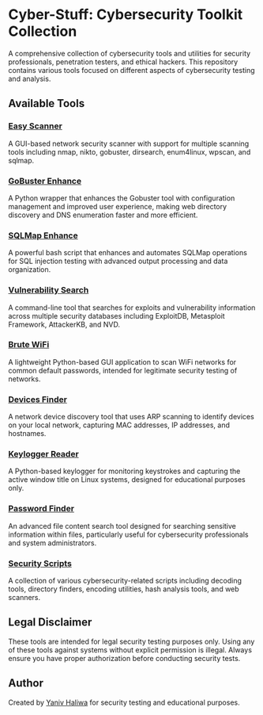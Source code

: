 # Cyber-Stuff: Cybersecurity Toolkit Collection

A comprehensive collection of cybersecurity tools and utilities for security professionals, penetration testers, and ethical hackers. This repository contains various tools focused on different aspects of cybersecurity testing and analysis.

## Available Tools

### [Easy Scanner](./easy_scanner/)
A GUI-based network security scanner with support for multiple scanning tools including nmap, nikto, gobuster, dirsearch, enum4linux, wpscan, and sqlmap.

### [GoBuster Enhance](./gobuster_enhance/)
A Python wrapper that enhances the Gobuster tool with configuration management and improved user experience, making web directory discovery and DNS enumeration faster and more efficient.

### [SQLMap Enhance](./sqlmap_enhance/)
A powerful bash script that enhances and automates SQLMap operations for SQL injection testing with advanced output processing and data organization.

### [Vulnerability Search](./vulnerability_search/)
A command-line tool that searches for exploits and vulnerability information across multiple security databases including ExploitDB, Metasploit Framework, AttackerKB, and NVD.

### [Brute WiFi](./brute_wifi/)
A lightweight Python-based GUI application to scan WiFi networks for common default passwords, intended for legitimate security testing of networks.

### [Devices Finder](./devices_finder/)
A network device discovery tool that uses ARP scanning to identify devices on your local network, capturing MAC addresses, IP addresses, and hostnames.

### [Keylogger Reader](./keylogger_reader/)
A Python-based keylogger for monitoring keystrokes and capturing the active window title on Linux systems, designed for educational purposes only.

### [Password Finder](./pass_finder/)
An advanced file content search tool designed for searching sensitive information within files, particularly useful for cybersecurity professionals and system administrators.

### [Security Scripts](./scripts/)
A collection of various cybersecurity-related scripts including decoding tools, directory finders, encoding utilities, hash analysis tools, and web scanners.

## Legal Disclaimer

These tools are intended for legal security testing purposes only. Using any of these tools against systems without explicit permission is illegal. Always ensure you have proper authorization before conducting security tests.

## Author

Created by [Yaniv Haliwa](https://github.com/YanivHaliwa) for security testing and educational purposes.
